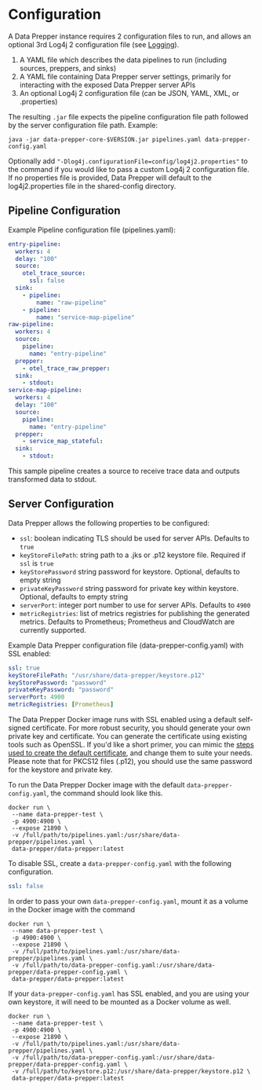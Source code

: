 # Configuration
A Data Prepper instance requires 2 configuration files to run, and allows an optional 3rd Log4j 2 configuration file (see [Logging](logs.md)).

1. A YAML file which describes the data pipelines to run (including sources, preppers, and sinks)
2. A YAML file containing Data Prepper server settings, primarily for interacting with the exposed Data Prepper server APIs
3. An optional Log4j 2 configuration file (can be JSON, YAML, XML, or .properties)

The resulting `.jar` file expects the pipeline configuration file path followed by the server configuration file path. Example:
```
java -jar data-prepper-core-$VERSION.jar pipelines.yaml data-prepper-config.yaml
```

Optionally add `"-Dlog4j.configurationFile=config/log4j2.properties"` to the command if you would like to pass a custom Log4j 2 configuration file. If no properties file is provided, Data Prepper will default to the log4j2.properties file in the shared-config directory.

## Pipeline Configuration

Example Pipeline configuration file (pipelines.yaml):

```yaml
entry-pipeline:
  workers: 4
  delay: "100"
  source:
    otel_trace_source:
      ssl: false
  sink:
    - pipeline:
        name: "raw-pipeline"
    - pipeline:
        name: "service-map-pipeline"
raw-pipeline:
  workers: 4
  source:
    pipeline:
      name: "entry-pipeline"
  prepper:
    - otel_trace_raw_prepper:
  sink:
    - stdout:
service-map-pipeline:
  workers: 4
  delay: "100"
  source:
    pipeline:
      name: "entry-pipeline"
  prepper:
    - service_map_stateful:
  sink:
    - stdout:
```
This sample pipeline creates a source to receive trace data and outputs transformed data to stdout. 


## Server Configuration
Data Prepper allows the following properties to be configured:

* `ssl`: boolean indicating TLS should be used for server APIs. Defaults to `true`
* `keyStoreFilePath`: string path to a .jks or .p12 keystore file. Required if `ssl` is `true`
* `keyStorePassword` string password for keystore. Optional, defaults to empty string
* `privateKeyPassword` string password for private key within keystore. Optional, defaults to empty string
* `serverPort`: integer port number to use for server APIs. Defaults to `4900`
* `metricRegistries`: list of metrics registries for publishing the generated metrics. Defaults to Prometheus; Prometheus and CloudWatch are currently supported.

Example Data Prepper configuration file (data-prepper-config.yaml) with SSL enabled:

```yaml
ssl: true
keyStoreFilePath: "/usr/share/data-prepper/keystore.p12"
keyStorePassword: "password"
privateKeyPassword: "password"
serverPort: 4900
metricRegistries: [Prometheus]
```

The Data Prepper Docker image runs with SSL enabled using a default self-signed certificate. 
For more robust security, you should generate your own private key and certificate. 
You can generate the certificate using existing tools such as OpenSSL. 
If you'd like a short primer, you can mimic the [steps used to create the default certificate](https://github.com/opensearch-project/data-prepper/tree/main/release/docker/config/README.md), and change them to suite your needs. 
Please note that for PKCS12 files (.p12), you should use the same password for the keystore and private key.

To run the Data Prepper Docker image with the default `data-prepper-config.yaml`, the command should look like this.

```
docker run \
 --name data-prepper-test \
 -p 4900:4900 \
 --expose 21890 \
 -v /full/path/to/pipelines.yaml:/usr/share/data-prepper/pipelines.yaml \
 data-prepper/data-prepper:latest
```

To disable SSL, create a `data-prepper-config.yaml` with the following configuration.

```yaml
ssl: false
```

In order to pass your own `data-prepper-config.yaml`, mount it as a volume in the Docker image with the command

```
docker run \
 --name data-prepper-test \
 -p 4900:4900 \
 --expose 21890 \
 -v /full/path/to/pipelines.yaml:/usr/share/data-prepper/pipelines.yaml \
 -v /full/path/to/data-prepper-config.yaml:/usr/share/data-prepper/data-prepper-config.yaml \
 data-prepper/data-prepper:latest
```

If your `data-prepper-config.yaml` has SSL enabled, and you are using your own keystore, it will need to be mounted as a Docker volume as well.

```
docker run \
 --name data-prepper-test \
 -p 4900:4900 \
 --expose 21890 \
 -v /full/path/to/pipelines.yaml:/usr/share/data-prepper/pipelines.yaml \
 -v /full/path/to/data-prepper-config.yaml:/usr/share/data-prepper/data-prepper-config.yaml \
 -v /full/path/to/keystore.p12:/usr/share/data-prepper/keystore.p12 \
 data-prepper/data-prepper:latest
```